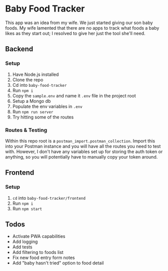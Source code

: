 # Baby Food Tracker

This app was an idea from my wife. We just started giving our son baby foods. My wife lamented that there are no apps to track what foods a baby likes as they start out; I resolved to give her just the tool she'll need.

## Backend
### Setup

1. Have Node.js installed
2. Clone the repo
3. Cd into `baby-food-tracker`
4. Run `npm i`
5. Copy the `sample.env` and name it `.env` file in the project root
6. Setup a Mongo db
7. Populate the env variables in `.env`
8. Run `npm run server`
9. Try hitting some of the routes

### Routes & Testing

Within this repo root is a `postman_import.postman_collection`. Import this into your Postman instance and you will have all the routes you need to test with. However, I don't have any variables set up for storing the auth token or anything, so you will potentially have to manually copy your token around.

## Frontend

### Setup

1. `cd` into `baby-food-tracker/frontend`
2. Run `npm i`
3. Run `npm start`

## Todos

* Activate PWA capabilities
* Add logging
* Add tests
* Add filtering to foods list
* Fix new food entry form notes
* Add "baby hasn't tried" option to food detail

